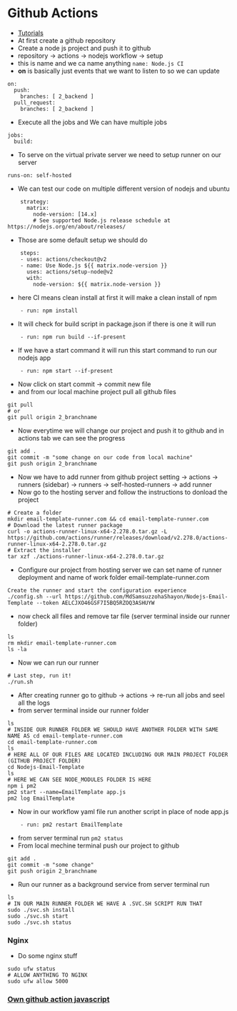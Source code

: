 # Github Actions
 - [Tutorials](https://www.youtube.com/watch?v=Qw2taTafe9k&t=124s)
 - At first create a github repository
 - Create a node js project and push it to github
 - repository -> actions -> nodejs workflow -> setup 
 - this is name and we ca name anything
```name: Node.js CI```
 - **on** is basically just events that we want to listen to so we can update
```
on:
  push:
    branches: [ 2_backend ]
  pull_request:
    branches: [ 2_backend ]
```
 - Execute all the jobs and We can have multiple jobs
```
jobs:
  build:
```
 - To serve on the virtual private server we need to setup runner on our server
```
runs-on: self-hosted
```

 - We can test our code on multiple different version of nodejs and ubuntu
```
    strategy:
      matrix:
        node-version: [14.x]
        # See supported Node.js release schedule at https://nodejs.org/en/about/releases/
```
 - Those are some default setup we should do
```
    steps:
    - uses: actions/checkout@v2
    - name: Use Node.js ${{ matrix.node-version }}
      uses: actions/setup-node@v2
      with:
        node-version: ${{ matrix.node-version }}
```
 - here CI means clean install at first it will make a clean install of npm
```
    - run: npm install
```
 - It will check for build script in package.json if there is one it will run 
```
    - run: npm run build --if-present
```
 - If we have a start command it will run this start command to run our nodejs app
```
    - run: npm start --if-present
```
 - Now click on start commit -> commit new file
 - and from our local machine project pull all github files 
```
git pull
# or
git pull origin 2_branchname
```
 - Now everytime we will change our project and push it to github and in actions tab we can see the progress
```
git add .
git commit -m "some change on our code from local machine"
git push origin 2_branchname
```
 - Now we have to add runner from github project setting -> actions -> runners (sidebar) -> runners -> self-hosted-runners -> add runner
 - Now go to the hosting server and follow the instructions to donload the project
```
# Create a folder
mkdir email-template-runner.com && cd email-template-runner.com
# Download the latest runner package
curl -o actions-runner-linux-x64-2.278.0.tar.gz -L https://github.com/actions/runner/releases/download/v2.278.0/actions-runner-linux-x64-2.278.0.tar.gz
# Extract the installer
tar xzf ./actions-runner-linux-x64-2.278.0.tar.gz
```
 - Configure our project from hosting server we can set name of runner deployment and name of work folder email-template-runner.com 
```
Create the runner and start the configuration experience
./config.sh --url https://github.com/MdSamsuzzohaShayon/Nodejs-Email-Template --token AELCJXO46GSF7I5BQ5RZOQ3ASHUYW
```
 - now check all files and remove tar file (server terminal inside our runner folder)
```
ls
rm mkdir email-template-runner.com
ls -la
```
 - Now we can run our runner
```
# Last step, run it!
./run.sh
```
 - After creating runner go to github -> actions -> re-run all jobs and seel all the logs
 - from server terminal inside our runner folder
```
ls
# INSIDE OUR RUNNER FOLDER WE SHOULD HAVE ANOTHER FOLDER WITH SAME NAME AS cd email-template-runner.com
cd email-template-runner.com
ls
# HERE ALL OF OUR FILES ARE LOCATED INCLUDING OUR MAIN PROJECT FOLDER (GITHUB PROJECT FOLDER)
cd Nodejs-Email-Template
ls
# HERE WE CAN SEE NODE_MODULES FOLDER IS HERE
npm i pm2
pm2 start --name=EmailTemplate app.js
pm2 log EmailTemplate
```
 - Now in our workflow yaml file run another script in place of node app.js
```
    - run: pm2 restart EmailTemplate
```
 - from server terminal run `pm2 status`
 - From local mechine terminal push our project to github
```
git add .
git commit -m "some change"
git push origin 2_branchname
```
 - Run our runner as a background service from server terminal run
```
ls
# IN OUR MAIN RUNNER FOLDER WE HAVE A .SVC.SH SCRIPT RUN THAT
sudo ./svc.sh install
sudo ./svc.sh start
sudo ./svc.sh status
```
### Nginx
 - Do some nginx stuff
```
sudo ufw status
# ALLOW ANYTHING TO NGINX
sudo ufw allow 5000
```

### [Own github action javascript](https://www.youtube.com/watch?v=a9f2CCU_1uY)